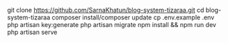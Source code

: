 git clone https://github.com/SarnaKhatun/blog-system-tizaraa.git
cd blog-system-tizaraa
composer install/composer update
cp .env.example .env
php artisan key:generate
php artisan migrate
npm install && npm run dev
php artisan serve
